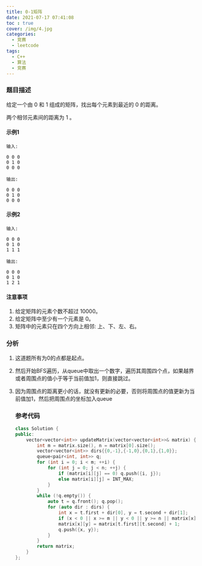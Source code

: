 ```yaml
---
title: 0-1矩阵
date: 2021-07-17 07:41:08
toc : true
cover: /img/4.jpg
categories: 
  - 竞赛
  - leetcode	
tags: 
  - C++
  - 算法
  - 竞赛
---
```


### 题目描述

给定一个由 0 和 1 组成的矩阵，找出每个元素到最近的 0 的距离。<!-- more -->

两个相邻元素间的距离为 1 。

#### 示例1

```
输入:

0 0 0
0 1 0
0 0 0

输出:

0 0 0
0 1 0
0 0 0
```

#### 示例2

```
输入:

0 0 0
0 1 0
1 1 1

输出:

0 0 0
0 1 0
1 2 1
```

#### 注意事项

1. 给定矩阵的元素个数不超过 10000。
2. 给定矩阵中至少有一个元素是 0。
3. 矩阵中的元素只在四个方向上相邻: 上、下、左、右。

### 分析

1. 这道题所有为0的点都是起点。

2. 然后开始BFS遍历，从queue中取出一个数字，遍历其周围四个点，如果越界或者周围点的值小于等于当前值加1，则直接跳过。

3. 因为周围点的距离更小的话，就没有更新的必要，否则将周围点的值更新为当前值加1，然后把周围点的坐标加入queue

   ### 参考代码

   ```c++
   class Solution {
   public:
       vector<vector<int>> updateMatrix(vector<vector<int>>& matrix) {
           int m = matrix.size(), n = matrix[0].size();
           vector<vector<int>> dirs{{0,-1},{-1,0},{0,1},{1,0}};
           queue<pair<int, int>> q;
           for (int i = 0; i < m; ++i) {
               for (int j = 0; j < n; ++j) {
                   if (matrix[i][j] == 0) q.push({i, j});
                   else matrix[i][j] = INT_MAX;
               }
           }
           while (!q.empty()) {
               auto t = q.front(); q.pop();
               for (auto dir : dirs) {
                   int x = t.first + dir[0], y = t.second + dir[1];
                   if (x < 0 || x >= m || y < 0 || y >= n || matrix[x][y] <= matrix[t.first][t.second] + 1) continue;
                   matrix[x][y] = matrix[t.first][t.second] + 1;
                   q.push({x, y});
               }
           }
           return matrix;
       }
   };
   ```

